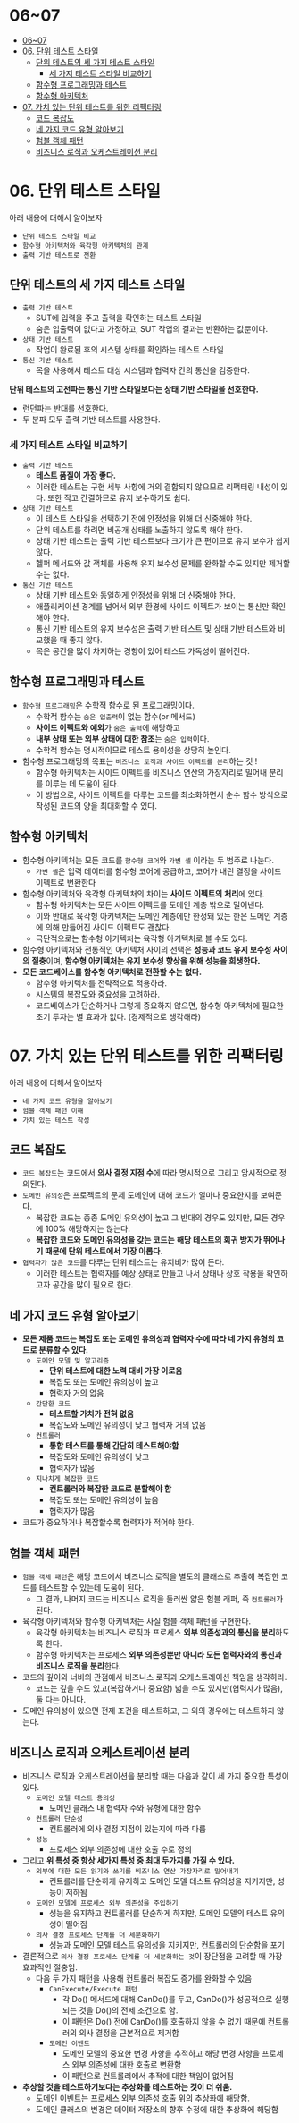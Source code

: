 # 06~07

- [06~07](#0607)
- [06. 단위 테스트 스타일](#06-단위-테스트-스타일)
  - [단위 테스트의 세 가지 테스트 스타일](#단위-테스트의-세-가지-테스트-스타일)
    - [세 가지 테스트 스타일 비교하기](#세-가지-테스트-스타일-비교하기)
  - [함수형 프로그래밍과 테스트](#함수형-프로그래밍과-테스트)
  - [함수형 아키텍처](#함수형-아키텍처)
- [07. 가치 있는 단위 테스트를 위한 리팩터링](#07-가치-있는-단위-테스트를-위한-리팩터링)
  - [코드 복잡도](#코드-복잡도)
  - [네 가지 코드 유형 알아보기](#네-가지-코드-유형-알아보기)
  - [험블 객체 패턴](#험블-객체-패턴)
  - [비즈니스 로직과 오케스트레이션 분리](#비즈니스-로직과-오케스트레이션-분리)

# 06. 단위 테스트 스타일

아래 내용에 대해서 알아보자

- `단위 테스트 스타일 비교`
- `함수형 아키텍처와 육각형 아키텍처의 관계`
- `출력 기반 테스트로 전환`

## 단위 테스트의 세 가지 테스트 스타일

- `출력 기반 테스트`
  - SUT에 입력을 주고 출력을 확인하는 테스트 스타일
  - 숨은 입출력이 없다고 가정하고, SUT 작업의 결과는 반환하는 값뿐이다.
- `상태 기반 테스트`
  - 작업이 완료된 후의 시스템 상태를 확인하는 테스트 스타일
- `통신 기반 테스트`
  - 목을 사용해서 테스트 대상 시스템과 협력자 간의 통신을 검증한다.

**단위 테스트의 고전파는 통신 기반 스타일보다는 상태 기반 스타일을 선호한다.**

- 런던파는 반대를 선호한다.
- 두 분파 모두 출력 기반 테스트를 사용한다.

### 세 가지 테스트 스타일 비교하기

- `출력 기반 테스트`
  - **테스트 품질이 가장 좋다.**
  - 이러한 테스트는 구현 세부 사항에 거의 결합되지 않으므로 리팩터링 내성이 있다. 또한 작고 간결하므로 유지 보수하기도 쉽다.
- `상태 기반 테스트`
  - 이 테스트 스타일을 선택하기 전에 안정성을 위해 더 신중해야 한다.
  - 단위 테스트를 하려면 비공개 상태를 노출하지 않도록 해야 한다.
  - 상태 기반 테스트는 출력 기반 테스트보다 크기가 큰 편이므로 유지 보수가 쉽지 않다.
  - 헬퍼 메서드와 값 객체를 사용해 유지 보수성 문제를 완화할 수도 있지만 제거할 수는 없다.
- `통신 기반 테스트`
  - 상태 기반 테스트와 동일하게 안정성을 위해 더 신중해야 한다.
  - 애플리케이션 경계를 넘어서 외부 환경에 사이드 이펙트가 보이는 통신만 확인해야 한다.
  - 통신 기반 테스트의 유지 보수성은 출력 기반 테스트 및 상태 기반 테스트와 비교했을 때 좋지 않다.
  - 목은 공간을 많이 차지하는 경향이 있어 테스트 가독성이 떨어진다.

## 함수형 프로그래밍과 테스트

- `함수형 프로그래밍`은 수학적 함수로 된 프로그래밍이다.
  - 수학적 함수는 `숨은 입출력`이 없는 함수(or 메서드)
  - **사이드 이펙트와 예외**가 `숨은 출력`에 해당하고
  - **내부 상태 또는 외부 상태에 대한 참조**는 `숨은 입력`이다.
  - 수학적 함수는 명시적이므로 테스트 용이성을 상당히 높인다.
- 함수형 프로그래밍의 목표는 `비즈니스 로직과 사이드 이펙트를 분리`하는 것 !
  - 함수형 아키텍처는 사이드 이펙트를 비즈니스 연산의 가장자리로 밀어내 분리를 이루는 데 도움이 된다.
  - 이 방법으로, 사이드 이펙트를 다루는 코드를 최소화하면서 순수 함수 방식으로 작성된 코드의 양을 최대화할 수 있다.

## 함수형 아키텍처

- 함수형 아키텍처는 모든 코드를 `함수형 코어`와 `가변 셸` 이라는 두 범주로 나눈다.
  - `가변 셸`은 입력 데이터를 함수형 코어에 공급하고, 코어가 내린 결정을 사이드 이펙트로 변환한다
- 함수형 아키텍처와 육각형 아키텍처의 차이는 **사이드 이펙트의 처리**에 있다.
  - 함수형 아키텍처는 모든 사이드 이펙트를 도메인 계층 밖으로 밀어낸다.
  - 이와 반대로 육각형 아키텍처는 도메인 계층에만 한정돼 있는 한은 도메인 계층에 의해 만들어진 사이드 이펙트도 괜찮다.
  - 극단적으로는 함수형 아키텍처는 육각형 아키텍처로 볼 수도 있다.
- 함수형 아키텍처와 전통적인 아키텍처 사이의 선택은 **성능과 코드 유지 보수성 사이의 절충**이며,
**함수형 아키텍처는 유지 보수성 향상을 위해 성능을 희생한다.**
- **모든 코드베이스를 함수형 아키텍처로 전환할 수는 없다.**
  - 함수형 아키텍처를 전략적으로 적용하라.
  - 시스템의 복잡도와 중요성을 고려하라.
  - 코드베이스가 단순하거나 그렇게 중요하지 않으면, 함수형 아키텍처에 필요한 초기 투자는 별 효과가 없다. (경제적으로 생각해라)

# 07. 가치 있는 단위 테스트를 위한 리팩터링

아래 내용에 대해서 알아보자

- `네 가지 코드 유형을 알아보기`
- `험블 객체 패턴 이해`
- `가치 있는 테스트 작성`

## 코드 복잡도

- `코드 복잡도`는 코드에서 **의사 결정 지점 수**에 따라 명시적으로 그리고 암시적으로 정의된다.
- `도메인 유의성`은 프로젝트의 문제 도메인에 대해 코드가 얼마나 중요한지를 보여준다.
  - 복잡한 코드는 종종 도메인 유의성이 높고 그 반대의 경우도 있지만, 모든 경우에 100% 해당하지는 않는다.
  - **복잡한 코드와 도메인 유의성을 갖는 코드는**
    **해당 테스트의 회귀 방지가 뛰어나기 때문에 단위 테스트에서 가장 이롭다.**
- `협력자가 많은 코드`를 다루는 단위 테스트는 유지비가 많이 든다.
  - 이러한 테스트는 협력자를 예상 상태로 만들고 나서 상태나 상호 작용을 확인하고자 공간을 많이 필요로 한다.

## 네 가지 코드 유형 알아보기

- **모든 제품 코드는 복잡도 또는 도메인 유의성과 협력자 수에 따라 네 가지 유형의 코드로 분류할 수 있다.**
  - `도메인 모델 및 알고리즘`
    - **단위 테스트에 대한 노력 대비 가장 이로움**
    - 복잡도 또는 도메인 유의성이 높고
    - 협력자 거의 없음
  - `간단한 코드`
    - **테스트할 가치가 전혀 없음**
    - 복잡도와 도메인 유의성이 낮고 협력자 거의 없음
  - `컨트롤러`
    - **통합 테스트를 통해 간단히 테스트해야함**
    - 복잡도와 도메인 유의성이 낮고
    - 협력자가 많음
  - `지나치게 복잡한 코드`
    - **컨트롤러와 복잡한 코드로 분할해야 함**
    - 복잡도 또는 도메인 유의성이 높음
    - 협력자가 많음
- 코드가 중요하거나 복잡할수록 협력자가 적어야 한다.

## 험블 객체 패턴

- `험블 객체 패턴`은 해당 코드에서 비즈니스 로직을 별도의 클래스로 추출해 복잡한 코드를 테스트할 수 있는데 도움이 된다.
  - 그 결과, 나머지 코드는 비즈니스 로직을 둘러싼 얇은 험블 래퍼, 즉 `컨트롤러`가 된다.
- 육각형 아키텍처와 함수형 아키텍처는 사실 험블 객체 패턴을 구현한다.
  - 육각형 아키텍처는 비즈니스 로직과 프로세스 **외부 의존성과의 통신을 분리**하도록 한다.
  - 함수형 아키텍처는 프로세스 **외부 의존성뿐만 아니라 모든 협력자와의 통신과 비즈니스 로직을 분리**한다.
- 코드의 깊이와 너비의 관점에서 비즈니스 로직과 오케스트레이션 책임을 생각하라.
  - 코드는 깊을 수도 있고(복잡하거나 중요함) 넓을 수도 있지만(협력자가 많음), 둘 다는 아니다.
- 도메인 유의성이 있으면 전제 조건을 테스트하고, 그 외의 경우에는 테스트하지 않는다.

## 비즈니스 로직과 오케스트레이션 분리

- 비즈니스 로직과 오케스트레이션을 분리할 때는 다음과 같이 세 가지 중요한 특성이 있다.
  - `도메인 모델 테스트 용의성`
    - 도메인 클래스 내 협력자 수와 유형에 대한 함수
  - `컨트롤러 단순성`
    - 컨트롤러에 의사 결정 지점이 있는지에 따라 다름
  - `성능`
    - 프로세스 외부 의존성에 대한 호출 수로 정의
- 그리고 **위 특성 중 항상 세가지 특성 중 최대 두가지를 가질 수 있다.**
  - `외부에 대한 모든 읽기와 쓰기를 비즈니스 연산 가장자리로 밀어내기`
    - 컨트롤러를 단순하게 유지하고 도메인 모델 테스트 유의성을 지키지만, 성능이 저하됨
  - `도메인 모델에 프로세스 외부 의존성을 주입하기`
    - 성능을 유지하고 컨트롤러를 단순하게 하지만, 도메인 모델의 테스트 유의성이 떨어짐
  - `의사 결정 프로세스 단계를 더 세분화하기`
    - 성능과 도메인 모델 테스트 유의성을 지키지만, 컨트롤러의 단순함을 포기
- 결론적으로 `의사 결정 프로세스 단계를 더 세분화하는 것`이 장단점을 고려할 때 가장 효과적인 절충임.
  - 다음 두 가지 패턴을 사용해 컨트롤러 복잡도 증가를 완화할 수 있음
    - `CanExecute/Execute 패턴`
      - 각 Do() 메서드에 대해 CanDo()를 두고, CanDo()가 성공적으로 실행되는 것을 Do()의 전제 조건으로 함.
      - 이 패턴은 Do() 전에 CanDo()를 호출하지 않을 수 없기 때문에 컨트롤러의 의사 결정을 근본적으로 제거함
    - `도메인 이벤트`
      - 도메인 모델의 중요한 변경 사항을 추적하고 해당 변경 사항을 프로세스 외부 의존성에 대한 호출로 변환함
      - 이 패턴으로 컨트롤러에서 추적에 대한 책임이 없어짐
- **추상할 것을 테스트하기보다는 추상화를 테스트하는 것이 더 쉬움.**
  - 도메인 이벤트는 프로세스 외부 의존성 호출 위의 추상화에 해당함.
  - 도메인 클래스의 변경은 데이터 저장소의 향후 수정에 대한 추상화에 해당함
